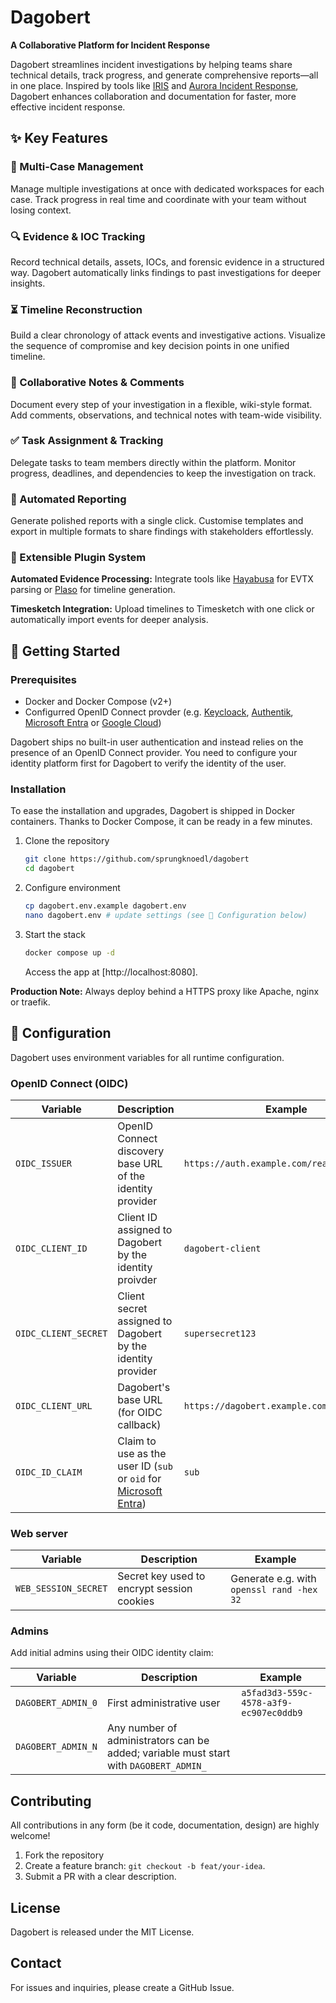 # Dagobert
**A Collaborative Platform for Incident Response**

Dagobert streamlines incident investigations by helping teams share technical details, track progress, and generate comprehensive reports—all in one place. Inspired by tools like [IRIS](https://dfir-iris.org/) and [Aurora Incident Response](https://github.com/cyb3rfox/Aurora-Incident-Response), Dagobert enhances collaboration and documentation for faster, more effective incident response.


## ✨ Key Features

### 📂 Multi-Case Management
Manage multiple investigations at once with dedicated workspaces for each case. Track progress in real time and coordinate with your team without losing context.

### 🔍 Evidence & IOC Tracking
Record technical details, assets, IOCs, and forensic evidence in a structured way. Dagobert automatically links findings to past investigations for deeper insights.

### ⏳ Timeline Reconstruction
Build a clear chronology of attack events and investigative actions. Visualize the sequence of compromise and key decision points in one unified timeline.

### 📝 Collaborative Notes & Comments
Document every step of your investigation in a flexible, wiki-style format. Add comments, observations, and technical notes with team-wide visibility.

### ✅ Task Assignment & Tracking
Delegate tasks to team members directly within the platform. Monitor progress, deadlines, and dependencies to keep the investigation on track.

### 📄 Automated Reporting
Generate polished reports with a single click. Customise templates and export in multiple formats to share findings with stakeholders effortlessly.

### 🔌 Extensible Plugin System

**Automated Evidence Processing:** Integrate tools like [Hayabusa](https://github.com/Yamato-Security/hayabusa) for EVTX parsing or [Plaso](https://github.com/log2timeline/plaso) for timeline generation.

**Timesketch Integration:** Upload timelines to Timesketch with one click or automatically import events for deeper analysis.


## 🚀 Getting Started

### Prerequisites

* Docker and Docker Compose (v2+)
* Configurred OpenID Connect provder (e.g. [Keycloack](https://www.keycloak.org/), [Authentik](https://goauthentik.io/), [Microsoft Entra](https://learn.microsoft.com/en-us/entra/identity-platform/v2-protocols-oidc) or [Google Cloud](https://cloud.google.com/identity-platform/docs/web/oidc))

Dagobert ships no built-in user authentication and instead relies on the presence of an OpenID Connect provider. You need to configure your identity platform first for Dagobert to verify the identity of the user.

### Installation

To ease the installation and upgrades, Dagobert is shipped in Docker containers. Thanks to Docker Compose, it can be ready in a few minutes.

1. Clone the repository

    ```sh
    git clone https://github.com/sprungknoedl/dagobert
    cd dagobert
    ```

2. Configure environment

    ```sh
    cp dagobert.env.example dagobert.env
    nano dagobert.env # update settings (see 📝 Configuration below)
    ```

3. Start the stack

    ```sh
    docker compose up -d
    ```

    Access the app at [http://localhost:8080].

**Production Note:** Always deploy behind a HTTPS proxy like Apache, nginx or traefik.


## 📝 Configuration
Dagobert uses environment variables for all runtime configuration.

### OpenID Connect (OIDC)

| Variable | Description | Example |
| -------- | ----------- | ------- |
| `OIDC_ISSUER` | OpenID Connect discovery base URL of the identity provider | `https://auth.example.com/realms/dagobert` |
| `OIDC_CLIENT_ID` | Client ID assigned to Dagobert by the identity proivder | `dagobert-client` |
| `OIDC_CLIENT_SECRET` | Client secret assigned to Dagobert by the identity provider | `supersecret123` |
| `OIDC_CLIENT_URL` | Dagobert's base URL (for OIDC callback) | `https://dagobert.example.com/` |
| `OIDC_ID_CLAIM` | Claim to use as the user ID (`sub` or `oid` for [Microsoft Entra](https://learn.microsoft.com/en-us/entra/identity-platform/id-token-claims-reference#use-claims-to-reliably-identify-a-user)) | `sub` |

### Web server

| Variable | Description | Example |
| -------- | ----------- | ------- |
| `WEB_SESSION_SECRET` | Secret key used to encrypt session cookies | Generate e.g. with `openssl rand -hex 32` |

### Admins
Add initial admins using their OIDC identity claim:

| Variable | Description | Example |
| -------- | ----------- | ------- |
| `DAGOBERT_ADMIN_0` | First administrative user | `a5fad3d3-559c-4578-a3f9-ec907ec0ddb9` |
| `DAGOBERT_ADMIN_N` | Any number of administrators can be added; variable must start with `DAGOBERT_ADMIN_` | |


## Contributing

All contributions in any form (be it code, documentation, design) are highly welcome!

1. Fork the repository
2. Create a feature branch: `git checkout -b feat/your-idea`.
3. Submit a PR with a clear description.


## License

Dagobert is released under the MIT License.


## Contact

For issues and inquiries, please create a GitHub Issue.